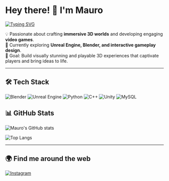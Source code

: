 # Hey there! 👋 I'm Mauro  

[![Typing SVG](https://readme-typing-svg.herokuapp.com?font=Fira+Code&pause=1000&color=F7AB0A&width=435&lines=Hi%2C+I'm+Mauro!;3D+Artist+%26+Game+Dev;Unreal+Enthusiast;Interactive+World+Creator)](https://git.io/typing-svg)

💡 Passionate about crafting **immersive 3D worlds** and developing engaging **video games**.  
🌱 Currently exploring **Unreal Engine, Blender, and interactive gameplay design**.  
🎯 Goal: Build visually stunning and playable 3D experiences that captivate players and bring ideas to life.  

---

## 🛠️ Tech Stack
![Blender](https://img.shields.io/badge/Blender-F5792A?style=for-the-badge&logo=blender&logoColor=white)
![Unreal Engine](https://img.shields.io/badge/Unreal%20Engine-0E1128?style=for-the-badge&logo=unrealengine&logoColor=white)
![Python](https://img.shields.io/badge/Python-3776AB?style=for-the-badge&logo=python&logoColor=white)
![C++](https://img.shields.io/badge/C++-00599C?style=for-the-badge&logo=c%2B%2B&logoColor=white)
![Unity](https://img.shields.io/badge/Unity-000000?style=for-the-badge&logo=unity&logoColor=white)
![MySQL](https://img.shields.io/badge/MySQL-005C84?style=for-the-badge&logo=mysql&logoColor=white)


## 📊 GitHub Stats
![Mauro's GitHub stats](https://github-readme-stats.vercel.app/api?username=mau3s_GITHUB&show_icons=true&count_private=true&include_all_commits=true&theme=radical)  

![Top Langs](https://github-readme-stats.vercel.app/api/top-langs/?username=mau3s_GITHUB&layout=compact&theme=radical)

---

## 🌍 Find me around the web
[![Instagram](https://img.shields.io/badge/Instagram-%23E4405F.svg?&style=for-the-badge&logo=instagram&logoColor=white)](https://www.instagram.com/mauro__jj/)
